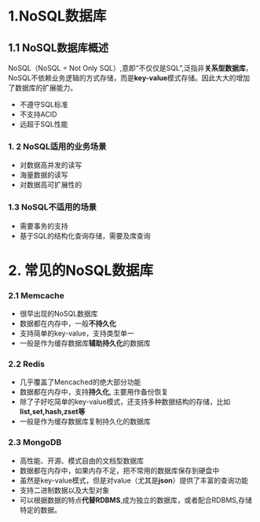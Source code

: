 # 1.NoSQL数据库

## 1.1 NoSQL数据库概述

NoSQL（NoSQL = Not Only SQL）,意即“不仅仅是SQL”,泛指非**关系型数据库**，NoSQL不依赖业务逻辑的方式存储，而是**key-value**模式存储。因此大大的增加了数据库的扩展能力。

- 不遵守SQL标准
- 不支持ACID
- 远超于SQL性能

### 1. 2 NoSQL适用的业务场景

- 对数据高并发的读写
- 海量数据的读写
- 对数据高可扩展性的

### 1.3 NoSQL不适用的场景

- 需要事务的支持
- 基于SQL的结构化查询存储，需要及席查询

# 2. 常见的NoSQL数据库

### 2.1 Memcache

- 很早出现的NoSQL数据库
- 数据都在内存中，一般**不持久化**
- 支持简单的key-value，支持类型单一
- 一般是作为缓存数据库**辅助持久化**的数据库

### 2.2 Redis

- 几乎覆盖了Mencached的绝大部分功能
- 数据都在内存中，支持**持久化**, 主要用作备份恢复
- 除了子好吃简单的key-value模式，还支持多种数据结构的存储，比如**list,set,hash,zset等**
- 一般是作为缓存数据库复制持久化的数据库

### 2.3 MongoDB

- 高性能、开源、模式自由的文档型数据库
- 数据都在内存中，如果内存不足，把不常用的数据库保存到硬盘中
- 虽然是key-value模式，但是对value（尤其是**json**）提供了丰富的查询功能
- 支持二进制数据以及大型对象
- 可以根据数据的特点**代替RDBMS**,成为独立的数据库，或者配合RDBMS,存储特定的数据。